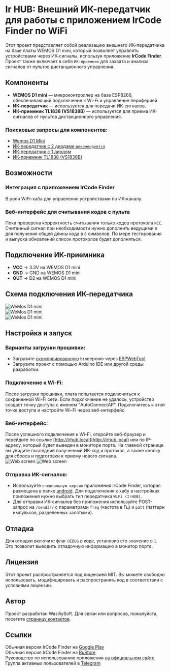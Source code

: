 # Ir HUB: Внешний ИК-передатчик для работы с приложением IrCode Finder по WiFi

Этот проект представляет собой реализацию внешнего ИК-передатчика на базе платы WEMOS D1 mini, который позволяет управлять устройствами через ИК-сигналы, используя приложение **IrCode Finder**. Проект также включает в себя `ИК-приемник` для захвата и анализа сигналов от пультов дистанционного управления.

## Компоненты

- **WEMOS D1 mini** — микроконтроллер на базе ESP8266, обеспечивающий подключение к Wi-Fi и управление периферией.
- **ИК-передатчик** — используется для передачи ИК-сигналов.
- **ИК-приемник TL1838 (VS1838B)** — используется для приема ИК-сигналов от пультов дистанционного управления.

### Поисковые запросы для компонентов:
- [Wemos D1 Mini](https://aliexpress.ru/wholesale?SearchText=wemos+d1+mini)
- [ИК-передатчик с 2 диодами `рекомендуется`](https://aliexpress.ru/wholesale?SearchText=2ch+ir+transmitter+module)
- [ИК-передатчик с 1 диодом](https://aliexpress.ru/wholesale?SearchText=ir+transmitter+module)
- [ИК-приемник TL1838 (VS1838B)](https://aliexpress.ru/wholesale?SearchText=TL1838)

## Возможности

### Интеграция с приложением **IrCode Finder**
В роли WiFi-хаба для управления устройствами по ИК-каналу.

### Веб-интерфейс для считывания кодов с пульта
Пока проверена корректность считывания только кодов протокола `NEC`. Считанный сигнал при необходимости нужно дополнить ведущими `0` для получения общей длины кода в `8` символов. По мере тестирования и выпуска обновлений список протоколов будет дополняться.

## Подключение ИК-приемника

- **VCC** → 3.3V на WEMOS D1 mini
- **GND** → GND на WEMOS D1 mini
- **OUT** → D2 на WEMOS D1 mini

## Схема подключения ИК-передатчика

![WeMos D1 mini](scheme/wemos_d1_transmitter_only_variants.png)  
![WeMos D1 mini](scheme/wemos_d1_transmitter_only_1.jpg)  
![WeMos D1 mini](scheme/wemos_d1_transmitter_only_3.jpg)  

## Настройка и запуск

### Варианты загрузки прошивки:
   - Загрузите [скомпилированную](build/esp8266.esp8266.d1_mini_clone/) `bin`версию через [ESPWebTool](https://esp.huhn.me/).
   - Загрузите проект с помощью Arduino IDE или другой среды разработки.

### Подключение к Wi-Fi:  
После загрузки прошивки, плата попытается подключиться к сохраненной Wi-Fi сети. Если подключение не удалось, устройство создаст точку доступа с именем "AutoConnectAP". Подключитесь к этой точке доступа и настройте Wi-Fi через веб-интерфейс.

### Веб-интерфейс:  
После успешного подключения к Wi-Fi, откройте веб-браузер и перейдите по ссылке [http://irhub.local](http://irhub.local) или по IP-адресу, который будет выведен в мониторе порта. На главной странице вы увидите последний полученный ИК-код и протокол, а также кнопку для сброса и подготовки к приему нового сигнала.  
![Web screen](screenshots/1.png)
![Web screen](screenshots/2.png)  

### Отправка ИК-сигналов:
   - Используйте `специальную версию` приложения IrCode Finder, которая размещена в папке [android](/android). Для подключения к хабу в настройках приложения нужно выбрать тип передатчика `WiFi (IrHUB)`.
   - Для отправки ИК-сигналов без приложения используйте POST-запрос на `/sendIr/` с параметрами `freq` (частота в Гц) и `patt` (паттерн импульсов, разделенных запятыми).

## Отладка

Для отладки включите флаг `DEBUG` в коде, установив его значение в `1`. Это позволит выводить отладочную информацию в монитор порта.

## Лицензия

Этот проект распространяется под лицензией MIT. Вы можете свободно использовать, модифицировать и распространять код в соответствии с условиями лицензии.

## Автор

Проект разработан WasiliySoft. Для связи или вопросов, пожалуйста, посетите [страницу контактов](https://wasiliysoft.ru/contacts/).

## Ссылки

Обычная версия IrCode Finder на [Google Play](https://play.google.com/store/apps/details?id=ru.wasiliysoft.ircodefindernec)  
Обычная версия IrCode Finder на [RuStore](https://www.rustore.ru/catalog/app/ru.wasiliysoft.ircodefindernec)  
Руководство по использованию приложения [на официальном сайте](https://wasiliysoft.ru/ircode-finder-guide/)  
Группа активных пользователей в [Telegram](https://t.me/ircodefinder)
